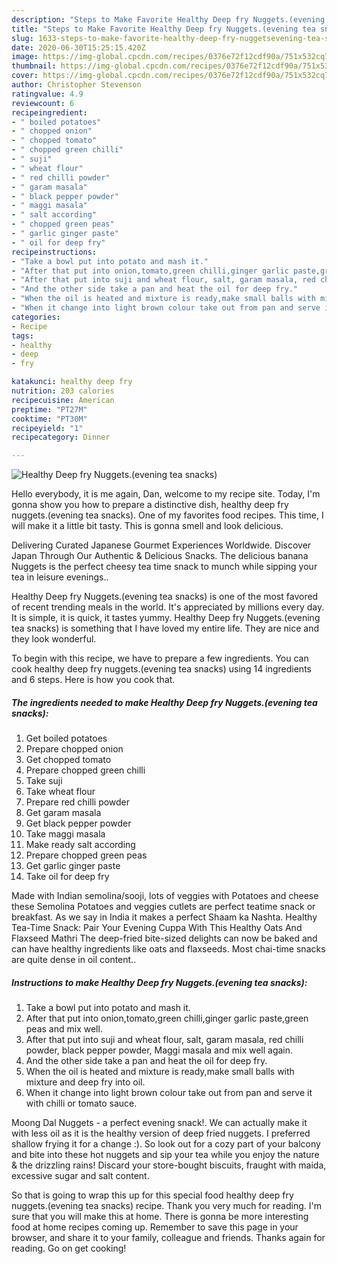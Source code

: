 ```yaml
---
description: "Steps to Make Favorite Healthy Deep fry Nuggets.(evening tea snacks)"
title: "Steps to Make Favorite Healthy Deep fry Nuggets.(evening tea snacks)"
slug: 1633-steps-to-make-favorite-healthy-deep-fry-nuggetsevening-tea-snacks
date: 2020-06-30T15:25:15.420Z
image: https://img-global.cpcdn.com/recipes/0376e72f12cdf90a/751x532cq70/healthy-deep-fry-nuggetsevening-tea-snacks-recipe-main-photo.jpg
thumbnail: https://img-global.cpcdn.com/recipes/0376e72f12cdf90a/751x532cq70/healthy-deep-fry-nuggetsevening-tea-snacks-recipe-main-photo.jpg
cover: https://img-global.cpcdn.com/recipes/0376e72f12cdf90a/751x532cq70/healthy-deep-fry-nuggetsevening-tea-snacks-recipe-main-photo.jpg
author: Christopher Stevenson
ratingvalue: 4.9
reviewcount: 6
recipeingredient:
- " boiled potatoes"
- " chopped onion"
- " chopped tomato"
- " chopped green chilli"
- " suji"
- " wheat flour"
- " red chilli powder"
- " garam masala"
- " black pepper powder"
- " maggi masala"
- " salt according"
- " chopped green peas"
- " garlic ginger paste"
- " oil for deep fry"
recipeinstructions:
- "Take a bowl put into potato and mash it."
- "After that put into onion,tomato,green chilli,ginger garlic paste,green peas and mix well."
- "After that put into suji and wheat flour, salt, garam masala, red chilli powder, black pepper powder, Maggi masala and mix well again."
- "And the other side take a pan and heat the oil for deep fry."
- "When the oil is heated and mixture is ready,make small balls with mixture and deep fry into oil."
- "When it change into light brown colour take out from pan and serve it with chilli or tomato sauce."
categories:
- Recipe
tags:
- healthy
- deep
- fry

katakunci: healthy deep fry 
nutrition: 203 calories
recipecuisine: American
preptime: "PT27M"
cooktime: "PT30M"
recipeyield: "1"
recipecategory: Dinner

---
```



![Healthy Deep fry Nuggets.(evening tea snacks)](https://img-global.cpcdn.com/recipes/0376e72f12cdf90a/751x532cq70/healthy-deep-fry-nuggetsevening-tea-snacks-recipe-main-photo.jpg)

Hello everybody, it is me again, Dan, welcome to my recipe site. Today, I'm gonna show you how to prepare a distinctive dish, healthy deep fry nuggets.(evening tea snacks). One of my favorites food recipes. This time, I will make it a little bit tasty. This is gonna smell and look delicious.

Delivering Curated Japanese Gourmet Experiences Worldwide. Discover Japan Through Our Authentic &amp; Delicious Snacks. The delicious banana Nuggets is the perfect cheesy tea time snack to munch while sipping your tea in leisure evenings..

Healthy Deep fry Nuggets.(evening tea snacks) is one of the most favored of recent trending meals in the world. It's appreciated by millions every day. It is simple, it is quick, it tastes yummy. Healthy Deep fry Nuggets.(evening tea snacks) is something that I have loved my entire life. They are nice and they look wonderful.


To begin with this recipe, we have to prepare a few ingredients. You can cook healthy deep fry nuggets.(evening tea snacks) using 14 ingredients and 6 steps. Here is how you cook that.

<!--inarticleads1-->

##### The ingredients needed to make Healthy Deep fry Nuggets.(evening tea snacks):

1. Get  boiled potatoes
1. Prepare  chopped onion
1. Get  chopped tomato
1. Prepare  chopped green chilli
1. Take  suji
1. Take  wheat flour
1. Prepare  red chilli powder
1. Get  garam masala
1. Get  black pepper powder
1. Take  maggi masala
1. Make ready  salt according
1. Prepare  chopped green peas
1. Get  garlic ginger paste
1. Take  oil for deep fry


Made with Indian semolina/sooji, lots of veggies with Potatoes and cheese these Semolina Potatoes and veggies cutlets are perfect teatime snack or breakfast. As we say in India it makes a perfect Shaam ka Nashta. Healthy Tea-Time Snack: Pair Your Evening Cuppa With This Healthy Oats And Flaxseed Mathri The deep-fried bite-sized delights can now be baked and can have healthy ingredients like oats and flaxseeds. Most chai-time snacks are quite dense in oil content.. 

<!--inarticleads2-->

##### Instructions to make Healthy Deep fry Nuggets.(evening tea snacks):

1. Take a bowl put into potato and mash it.
1. After that put into onion,tomato,green chilli,ginger garlic paste,green peas and mix well.
1. After that put into suji and wheat flour, salt, garam masala, red chilli powder, black pepper powder, Maggi masala and mix well again.
1. And the other side take a pan and heat the oil for deep fry.
1. When the oil is heated and mixture is ready,make small balls with mixture and deep fry into oil.
1. When it change into light brown colour take out from pan and serve it with chilli or tomato sauce.


Moong Dal Nuggets - a perfect evening snack!. We can actually make it with less oil as it is the healthy version of deep fried nuggets. I preferred shallow frying it for a change :). So look out for a cozy part of your balcony and bite into these hot nuggets and sip your tea while you enjoy the nature &amp; the drizzling rains! Discard your store-bought biscuits, fraught with maida, excessive sugar and salt content. 

So that is going to wrap this up for this special food healthy deep fry nuggets.(evening tea snacks) recipe. Thank you very much for reading. I'm sure that you will make this at home. There is gonna be more interesting food at home recipes coming up. Remember to save this page in your browser, and share it to your family, colleague and friends. Thanks again for reading. Go on get cooking!

